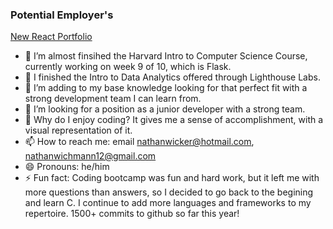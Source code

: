 ### Potential Employer's

<a href="https://nathanwichmann.github.io/My-App/">New React Portfolio</a>
- 🔭 I’m almost finsihed the Harvard Intro to Computer Science Course, currently working on week 9 of 10, which is Flask.
- 🌱 I finished the Intro to Data Analytics offered through Lighthouse Labs. 
- 👯 I’m adding to my base knowledge looking for that perfect fit with a strong development team I can learn from.
- 🤔 I’m looking for a position as a junior developer with a strong team.
- 💬 Why do I enjoy coding? It gives me a sense of accomplishment, with a visual representation of it.  
- 📫 How to reach me: email nathanwicker@hotmail.com, nathanwichmann12@gmail.com
- 😄 Pronouns: he/him
- ⚡ Fun fact: Coding bootcamp was fun and hard work, but it left me with more questions than answers, so I decided to go back to the begining and learn C. I continue to add more languages and frameworks to my repertoire. 1500+ commits to github so far this year!



